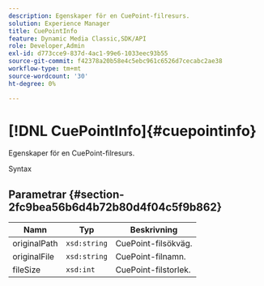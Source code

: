 ```yaml
---
description: Egenskaper för en CuePoint-filresurs.
solution: Experience Manager
title: CuePointInfo
feature: Dynamic Media Classic,SDK/API
role: Developer,Admin
exl-id: d773cce9-837d-4ac1-99e6-1033eec93b55
source-git-commit: f42378a20b58e4c5ebc961c6526d7cecabc2ae38
workflow-type: tm+mt
source-wordcount: '30'
ht-degree: 0%

---
```


# [!DNL CuePointInfo]{#cuepointinfo}

Egenskaper för en CuePoint-filresurs.

Syntax

## Parametrar {#section-2fc9bea56b6d4b72b80d4f04c5f9b862}

| Namn | Typ | Beskrivning |
|---|---|---|
| originalPath | `xsd:string` | CuePoint-filsökväg. |
| originalFile | `xsd:string` | CuePoint-filnamn. |
| fileSize | `xsd:int` | CuePoint-filstorlek. |
